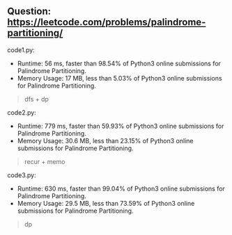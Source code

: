 ## Question: https://leetcode.com/problems/palindrome-partitioning/

code1.py:
* Runtime: 56 ms, faster than 98.54% of Python3 online submissions for Palindrome Partitioning.
* Memory Usage: 17 MB, less than 5.03% of Python3 online submissions for Palindrome Partitioning.
> dfs + dp

code2.py:
* Runtime: 779 ms, faster than 59.93% of Python3 online submissions for Palindrome Partitioning.
* Memory Usage: 30.6 MB, less than 23.15% of Python3 online submissions for Palindrome Partitioning.
> recur + memo

code3.py:
* Runtime: 630 ms, faster than 99.04% of Python3 online submissions for Palindrome Partitioning.
* Memory Usage: 29.5 MB, less than 73.59% of Python3 online submissions for Palindrome Partitioning.
> dp